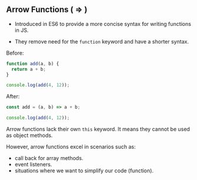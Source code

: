 ## Arrow Functions ( => )

- Introduced in ES6 to provide a more concise syntax for writing functions in JS.

- They remove need for the `function` keyword and have a shorter syntax.

Before:

```js
function add(a, b) {
  return a + b;
}

console.log(add(4, 12));
```

After:

```js
const add = (a, b) => a + b;

console.log(add(4, 12));
```

Arrow functions lack their own `this` keyword. It means they cannot be used as object methods.

However, arrow functions excel in scenarios such as:

- call back for array methods.
- event listeners.
- situations where we want to simplify our code (function).
